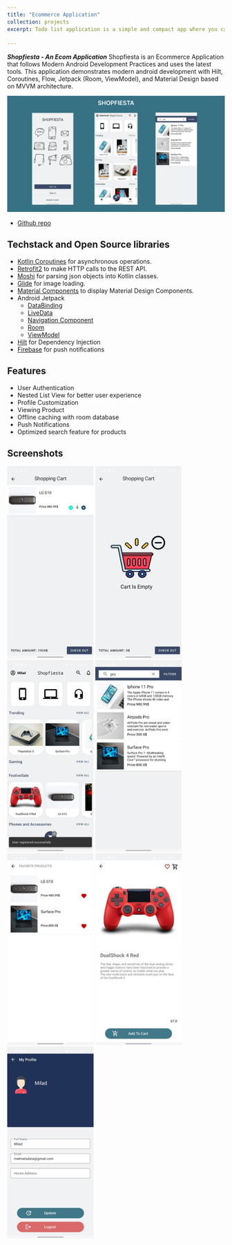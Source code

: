 ```yaml
---
title: "Ecommerce Application"
collection: projects
excerpt: Todo list application is a simple and compact app where you can set reminders. The tasks are categorized such that the user can view tasks on priority basis. <br/><br/> ![shopfiesta](/images/shopfiesta.png)

---
```


***Shopfiesta - An Ecom Application***
Shopfiesta is an Ecommerce Application that follows Modern Android Development Practices and uses the latest tools. This application demonstrates modern android development with Hilt, Coroutines, Flow, Jetpack (Room, ViewModel), and Material Design based on MVVM architecture.

![shopfiesta](/images/shopfiesta.png)


* [Github repo](https://github.com/MelDashti/e-commerce-app)


## Techstack and Open Source libraries

- [Kotlin Coroutines](https://github.com/Kotlin/kotlinx.coroutines) for asynchronous operations.
- [Retrofit2](https://github.com/square/retrofit) to make HTTP calls to the REST API.
- [Moshi](https://github.com/square/moshi) for parsing json objects into Kotlin classes. 
- [Glide](https://github.com/bumptech/glide) for image loading.
- [Material Components](https://github.com/material-components/material-components-android)
 to display Material Design Components.
- Android Jetpack
    - [DataBinding](https://developer.android.com/topic/libraries/data-binding)
    - [LiveData](https://developer.android.com/topic/libraries/architecture/livedata)
    - [Navigation Component](https://developer.android.com/guide/navigation)
    - [Room](https://developer.android.com/topic/libraries/architecture/room)
    - [ViewModel](https://developer.android.com/topic/libraries/architecture/viewmodel)
- [Hilt](https://developer.android.com/training/dependency-injection/hilt-android) for
 Dependency Injection
- [Firebase](https://firebase.google.com/docs/cloud-messaging) for push notifications

## Features
- User Authentication
- Nested List View for better user experience
- Profile Customization
- Viewing Product
- Offline caching with room database
- Push Notifications
- Optimized search feature for products

## Screenshots

<img src="https://raw.githubusercontent.com/MelDashti/Shopfiesta/master/Screenshots/image034.png" alt="drawing" width="200"/> <img src="https://raw.githubusercontent.com/MelDashti/Shopfiesta/master/Screenshots/image035.png" alt="drawing" width="200"/>
<img src="https://raw.githubusercontent.com/MelDashti/Shopfiesta/master/Screenshots/image040.png" alt="drawing" width="200"/>
<img src="https://raw.githubusercontent.com/MelDashti/Shopfiesta/master/Screenshots/image037.png" alt="drawing" width="200"/>
<img src="https://raw.githubusercontent.com/MelDashti/Shopfiesta/master/Screenshots/image038.png" alt="drawing" width="200"/>
<img src="https://raw.githubusercontent.com/MelDashti/Shopfiesta/master/Screenshots/image039.png" alt="drawing" width="200"/>
<img src="https://raw.githubusercontent.com/MelDashti/Shopfiesta/master/Screenshots/image041.png" alt="drawing" width="200"/>









